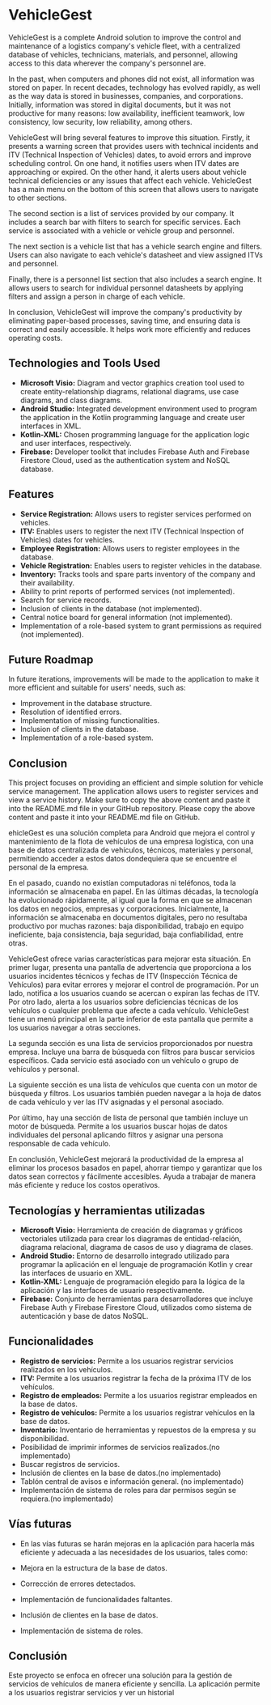 # VehicleGest

VehicleGest is a complete Android solution to improve the control and maintenance of a logistics company's vehicle fleet, with a centralized database of vehicles, technicians, materials, and personnel, allowing access to this data wherever the company's personnel are.

In the past, when computers and phones did not exist, all information was stored on paper. In recent decades, technology has evolved rapidly, as well as the way data is stored in businesses, companies, and corporations. Initially, information was stored in digital documents, but it was not productive for many reasons: low availability, inefficient teamwork, low consistency, low security, low reliability, among others.

VehicleGest will bring several features to improve this situation. Firstly, it presents a warning screen that provides users with technical incidents and ITV (Technical Inspection of Vehicles) dates, to avoid errors and improve scheduling control. On one hand, it notifies users when ITV dates are approaching or expired. On the other hand, it alerts users about vehicle technical deficiencies or any issues that affect each vehicle. VehicleGest has a main menu on the bottom of this screen that allows users to navigate to other sections.

The second section is a list of services provided by our company. It includes a search bar with filters to search for specific services. Each service is associated with a vehicle or vehicle group and personnel.

The next section is a vehicle list that has a vehicle search engine and filters. Users can also navigate to each vehicle's datasheet and view assigned ITVs and personnel.

Finally, there is a personnel list section that also includes a search engine. It allows users to search for individual personnel datasheets by applying filters and assign a person in charge of each vehicle.

In conclusion, VehicleGest will improve the company's productivity by eliminating paper-based processes, saving time, and ensuring data is correct and easily accessible. It helps work more efficiently and reduces operating costs.

## Technologies and Tools Used
- **Microsoft Visio:** Diagram and vector graphics creation tool used to create entity-relationship diagrams, relational diagrams, use case diagrams, and class diagrams.
- **Android Studio:** Integrated development environment used to program the application in the Kotlin programming language and create user interfaces in XML.
- **Kotlin-XML:** Chosen programming language for the application logic and user interfaces, respectively.
- **Firebase:** Developer toolkit that includes Firebase Auth and Firebase Firestore Cloud, used as the authentication system and NoSQL database.

## Features
- **Service Registration:** Allows users to register services performed on vehicles.
- **ITV:** Enables users to register the next ITV (Technical Inspection of Vehicles) dates for vehicles.
- **Employee Registration:** Allows users to register employees in the database.
- **Vehicle Registration:** Enables users to register vehicles in the database.
- **Inventory:** Tracks tools and spare parts inventory of the company and their availability.
- Ability to print reports of performed services (not implemented).
- Search for service records.
- Inclusion of clients in the database (not implemented).
- Central notice board for general information (not implemented).
- Implementation of a role-based system to grant permissions as required (not implemented).

## Future Roadmap
In future iterations, improvements will be made to the application to make it more efficient and suitable for users' needs, such as:
- Improvement in the database structure.
- Resolution of identified errors.
- Implementation of missing functionalities.
- Inclusion of clients in the database.
- Implementation of a role-based system.

## Conclusion
This project focuses on providing an efficient and simple solution for vehicle service management. The application allows users to register services and view a service history.
Make sure to copy the above content and paste it into the README.md file in your GitHub repository.
Please copy the above content and paste it into your README.md file on GitHub.

ehicleGest es una solución completa para Android que mejora el control y mantenimiento de la flota de vehículos de una empresa logística, con una base de datos centralizada de vehículos, técnicos, materiales y personal, permitiendo acceder a estos datos dondequiera que se encuentre el personal de la empresa.

En el pasado, cuando no existían computadoras ni teléfonos, toda la información se almacenaba en papel. En las últimas décadas, la tecnología ha evolucionado rápidamente, al igual que la forma en que se almacenan los datos en negocios, empresas y corporaciones. Inicialmente, la información se almacenaba en documentos digitales, pero no resultaba productivo por muchas razones: baja disponibilidad, trabajo en equipo ineficiente, baja consistencia, baja seguridad, baja confiabilidad, entre otras.

VehicleGest ofrece varias características para mejorar esta situación. En primer lugar, presenta una pantalla de advertencia que proporciona a los usuarios incidentes técnicos y fechas de ITV (Inspección Técnica de Vehículos) para evitar errores y mejorar el control de programación. Por un lado, notifica a los usuarios cuando se acercan o expiran las fechas de ITV. Por otro lado, alerta a los usuarios sobre deficiencias técnicas de los vehículos o cualquier problema que afecte a cada vehículo. VehicleGest tiene un menú principal en la parte inferior de esta pantalla que permite a los usuarios navegar a otras secciones.

La segunda sección es una lista de servicios proporcionados por nuestra empresa. Incluye una barra de búsqueda con filtros para buscar servicios específicos. Cada servicio está asociado con un vehículo o grupo de vehículos y personal.

La siguiente sección es una lista de vehículos que cuenta con un motor de búsqueda y filtros. Los usuarios también pueden navegar a la hoja de datos de cada vehículo y ver las ITV asignadas y el personal asociado.

Por último, hay una sección de lista de personal que también incluye un motor de búsqueda. Permite a los usuarios buscar hojas de datos individuales del personal aplicando filtros y asignar una persona responsable de cada vehículo.

En conclusión, VehicleGest mejorará la productividad de la empresa al eliminar los procesos basados en papel, ahorrar tiempo y garantizar que los datos sean correctos y fácilmente accesibles. Ayuda a trabajar de manera más eficiente y reduce los costos operativos.

## Tecnologías y herramientas utilizadas
- **Microsoft Visio:** Herramienta de creación de diagramas y gráficos vectoriales utilizada para crear los diagramas de entidad-relación, diagrama relacional, diagrama de casos de uso y diagrama de clases.
- **Android Studio:** Entorno de desarrollo integrado utilizado para programar la aplicación en el lenguaje de programación Kotlin y crear las interfaces de usuario en XML.
- **Kotlin-XML:** Lenguaje de programación elegido para la lógica de la aplicación y las interfaces de usuario respectivamente.
- **Firebase:** Conjunto de herramientas para desarrolladores que incluye Firebase Auth y Firebase Firestore Cloud, utilizados como sistema de autenticación y base de datos NoSQL.

## Funcionalidades
- **Registro de servicios:** Permite a los usuarios registrar servicios realizados en los vehículos.
- **ITV:** Permite a los usuarios registrar la fecha de la próxima ITV de los vehículos.
- **Registro de empleados:** Permite a los usuarios registrar empleados en la base de datos.
- **Registro de vehículos:** Permite a los usuarios registrar vehículos en la base de datos.
- **Inventario:** Inventario de herramientas y repuestos de la empresa y su disponibilidad.
- Posibilidad de imprimir informes de servicios realizados.(no implementado)
- Buscar registros de servicios.
- Inclusión de clientes en la base de datos.(no implementado)
- Tablón central de avisos e información general. (no implementado)
- Implementación de sistema de roles para dar permisos según se requiera.(no implementado)

## Vías futuras
- En las vías futuras se harán mejoras en la aplicación para hacerla más eficiente y adecuada a las necesidades de los usuarios, tales como:

- Mejora en la estructura de la base de datos.
- Corrección de errores detectados.
- Implementación de funcionalidades faltantes.
- Inclusión de clientes en la base de datos.
- Implementación de sistema de roles.

## Conclusión
Este proyecto se enfoca en ofrecer una solución para la gestión de servicios de vehículos de manera eficiente y sencilla. La aplicación permite a los usuarios registrar servicios y ver un historial